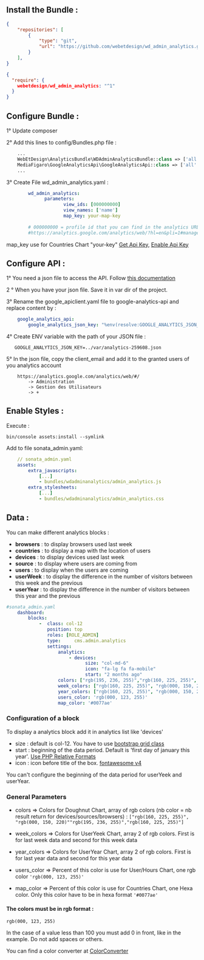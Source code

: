 ## Install the Bundle :
```json
{
    "repositories": [
        {
            "type": "git",
            "url": "https://github.com/webetdesign/wd_admin_analytics.git"
        }
    ],
}
```
```json
{
  "require": {
    webetdesign/wd_admin_analytics: "^1"
  }
}
```

## Configure Bundle : 

1° Update composer

2° Add this lines to config/Bundles.php file : 
```php
    ...
    WebEtDesign\AnalyticsBundle\WDAdminAnalyticsBundle::class => ['all' => true],
    MediaFigaro\GoogleAnalyticsApi\GoogleAnalyticsApi::class => ['all' => true],
    ...
```
3° Create File wd_admin_analytics.yaml : 
```yaml
        wd_admin_analytics:
              parameters:
                     view_ids: [000000000]
                     view_names: ['name']
                     map_key: your-map-key
                     
        # 000000000 = profile id that you can find in the analytics URL, p000000000 :
        #https://analytics.google.com/analytics/web/?hl=en&pli=1#management/Settings/a222222222w1111111111p000000000/   
```
        
 map_key use for Countries Chart "your-key" 
         [Get Api Key](https://developers.google.com/maps/documentation/javascript/get-api-key#step-1-get-an-api-key), 
         [Enable Api Key](https://cloud.google.com/maps-platform/#get-started)

## Configure API : 

   1°  You need a json file to access the API. Follow [this documentation](https://developers.google.com/analytics/devguides/reporting/core/v4/quickstart/service-php)
   
   2 ° When you have your json file. Save it in var dir of the project.
   
   3° Rename the google_apiclient.yaml file to google-analytics-api and replace content by : 
```yaml
    google_analytics_api:
        google_analytics_json_key: "%env(resolve:GOOGLE_ANALYTICS_JSON_KEY)%"
```            
   4° Create ENV variable with the path of your JSON file :
```dotenv        
   GOOGLE_ANALYTICS_JSON_KEY=../var/analytics-259608.json        
```        
   5° In the json file, copy the client_email and add it to the granted users of you analytics account
        
        https://analytics.google.com/analytics/web/#/
            -> Administration
            -> Gestion des Utilisateurs
            -> +
## Enable Styles :    

Execute :

    bin/console assets:install --symlink
    
Add to file sonata_admin.yaml:
```yaml
    // sonata_admin.yaml
    assets:
        extra_javascripts:
            [...]
            - bundles/wdadminanalytics/admin_analytics.js
        extra_stylesheets:
            [...]
            - bundles/wdadminanalytics/admin_analytics.css
```       
## Data :            
You can make different analytics blocks :

   - **browsers** : to display browsers used last week
   - **countries** : to display a map with the location of users
   - **devices** : to display devices used last week
   - **source** :  to display where users are coming from
   - **users** : to display when the users are coming
   - **userWeek** : to display the difference in the number of visitors between this week and the previous
   - **userYear** : to display the difference in the number of visitors between this year and the previous
    
```yaml   
#sonata_admin.yaml
    dashboard:
        blocks:
            -  class: col-12
               position: top
               roles: [ROLE_ADMIN]
               type:     cms.admin.analytics
               settings:
                   analytics:
                       - devices:
                             size: "col-md-6"
                             icon: "fa-lg fa fa-mobile"
                             start: "2 months ago"
                   colors: ["rgb(195, 236, 255)","rgb(160, 225, 255)", "rgb(114, 210, 255)", "rgb(063, 194, 255)", "rgb(000, 150, 220)", "rgb(000, 150, 174)"]
                   week_colors: ["rgb(160, 225, 255)", "rgb(000, 150, 220)"]
                   year_colors: ["rgb(160, 225, 255)", "rgb(000, 150, 220)"]
                   users_color: 'rgb(000, 123, 255)'
                   map_color: '#0077ae'
```   
### Configuration of a block
 
To display a analytics block add it in analytics list like 'devices'
    
   - size : default is col-12. You have to use [bootstrap grid class](https://getbootstrap.com/docs/4.0/layout/grid/)
   - start : beginning of the data period. Default is 'first day of january this year'. [Use PHP Relative Formats](https://www.php.net/manual/fr/datetime.formats.relative.php)                       
   - icon : icon before title of the box. [fontawesome v4](https://fontawesome.com/v4.7.0/)
   
You can't configure the beginning of the data period for userYeek and userYear.

### General Parameters

   - colors => Colors for Doughnut Chart, array of rgb colors (nb color = nb result return for devices/sources/browsers) : 
    `["rgb(160, 225, 255)", "rgb(000, 150, 220)""rgb(195, 236, 255)","rgb(160, 225, 255)"]`
   - week_colors => Colors for UserYeek Chart, array 2 of rgb colors. First is for last week data and second for this week data
    
   - year_colors => Colors for UserYear Chart, array 2 of rgb colors. First is for last year data and second for this year data
   
   - users_color => Percent of this color is use for User/Hours Chart, one rgb color 
    `'rgb(000, 123, 255)'`
   
   - map_color => Percent of this color is use for Countries Chart, one Hexa color. 
                  Only this color have to be in hexa format `'#0077ae'`
   
#### The colors must be in rgb format :
   
    rgb(000, 123, 255)
    
   In the case of a value less than 100 you must add 0 in front, like in the example. Do not add spaces or others. 
   
   You can find a color converter at [ColorConverter](https://www.w3schools.com/colors/colors_converter.asp)
